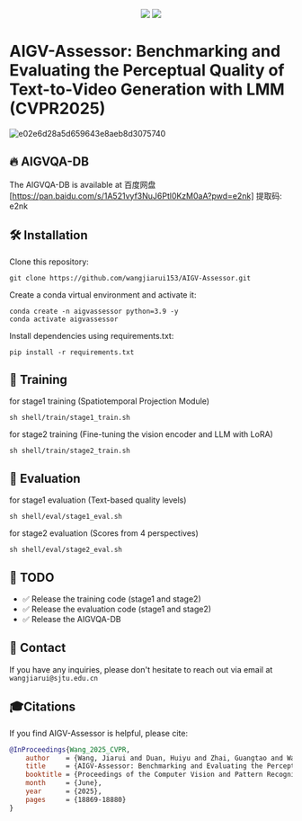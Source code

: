 <div align="center">
  
<a href="https://arxiv.org/abs/2411.17221"><img src="https://img.shields.io/badge/Arxiv-2411:03795-red"></a>
<a href="https://pan.baidu.com/s/1A521vyf3NuJ6Ptl0KzM0aA?pwd=e2nk"><img src="https://img.shields.io/badge/Dataset-Download-red?logo=googlechrome&logoColor=red"></a>
</div>
<div>

  <h1>AIGV-Assessor: Benchmarking and Evaluating the Perceptual Quality of Text-to-Video Generation with LMM (CVPR2025) </h1> 
</div>

<img width="width: 80%" alt="e02e6d28a5d659643e8aeb8d3075740" src="https://github.com/user-attachments/assets/8931d647-7837-4aeb-8c5b-fa077383a48c">

## :fire: AIGVQA-DB
The AIGVQA-DB is available at 百度网盘 [https://pan.baidu.com/s/1A521vyf3NuJ6Ptl0KzM0aA?pwd=e2nk] 提取码: e2nk 

## 🛠️ Installation

Clone this repository:
```
git clone https://github.com/wangjiarui153/AIGV-Assessor.git
```
Create a conda virtual environment and activate it:
```
conda create -n aigvassessor python=3.9 -y
conda activate aigvassessor
```
Install dependencies using requirements.txt:
```
pip install -r requirements.txt
```

## 🌈 Training

for stage1 training (Spatiotemporal Projection Module)

```
sh shell/train/stage1_train.sh
```
for stage2 training (Fine-tuning the vision encoder and LLM with LoRA)

```
sh shell/train/stage2_train.sh
```
## 🌈 Evaluation

for stage1 evaluation (Text-based quality levels)

```
sh shell/eval/stage1_eval.sh
```
for stage2 evaluation (Scores from 4 perspectives)

```
sh shell/eval/stage2_eval.sh
```

## 📌 TODO
- ✅ Release the training code (stage1 and stage2)
- ✅ Release the evaluation code (stage1 and stage2)
- ✅ Release the AIGVQA-DB


## 📧 Contact
If you have any inquiries, please don't hesitate to reach out via email at `wangjiarui@sjtu.edu.cn`

## 🎓Citations

If you find AIGV-Assessor is helpful, please cite:

```bibtex
@InProceedings{Wang_2025_CVPR,
    author    = {Wang, Jiarui and Duan, Huiyu and Zhai, Guangtao and Wang, Juntong and Min, Xiongkuo},
    title     = {AIGV-Assessor: Benchmarking and Evaluating the Perceptual Quality of Text-to-Video Generation with LMM},
    booktitle = {Proceedings of the Computer Vision and Pattern Recognition Conference (CVPR)},
    month     = {June},
    year      = {2025},
    pages     = {18869-18880}
}
```
